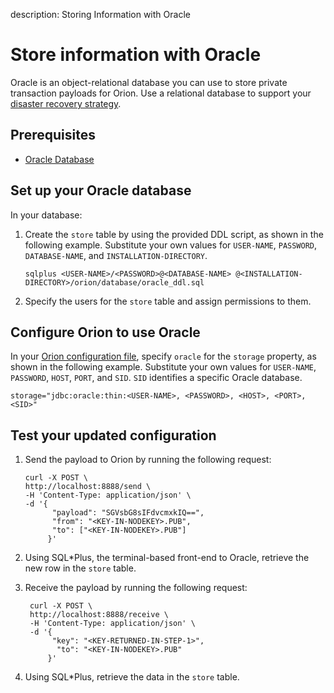 description: Storing Information with Oracle
<!--- END of page meta data -->

# Store information with Oracle

Oracle is an object-relational database you can use to store private transaction payloads for Orion. Use a relational database to support your [disaster recovery strategy](../Concepts/Disaster-Recovery.md).

## Prerequisites

* [Oracle Database](https://docs.oracle.com/en/)

## Set up your Oracle database

In your database:

1. Create the `store` table by using the provided DDL script, as shown in the following example. Substitute your own values for `USER-NAME`, `PASSWORD`, `DATABASE-NAME`, and `INSTALLATION-DIRECTORY`.

    `sqlplus <USER-NAME>/<PASSWORD>@<DATABASE-NAME> @<INSTALLATION-DIRECTORY>/orion/database/oracle_ddl.sql`

2. Specify the users for the `store` table and assign permissions to them.

## Configure Orion to use Oracle

In your [Orion configuration file](../Reference/Configuration-File.md), specify `oracle` for the `storage` property, as shown in the following example. Substitute your own values for `USER-NAME`, `PASSWORD`, `HOST`, `PORT`, and `SID`. `SID` identifies a specific Oracle database.

  ```
  storage="jdbc:oracle:thin:<USER-NAME>, <PASSWORD>, <HOST>, <PORT>, <SID>"
  ```

## Test your updated configuration

1. Send the payload to Orion by running the following request:

     ```
     curl -X POST \
     http://localhost:8888/send \
     -H 'Content-Type: application/json' \
     -d '{
           "payload": "SGVsbG8sIFdvcmxkIQ==",
           "from": "<KEY-IN-NODEKEY>.PUB",
           "to": ["<KEY-IN-NODEKEY>.PUB"]
          }'
      ```

1. Using SQL*Plus, the terminal-based front-end to Oracle, retrieve the new row in the `store` table.

1. Receive the payload by running the following request:

     ```
      curl -X POST \
      http://localhost:8888/receive \
      -H 'Content-Type: application/json' \
      -d '{
           "key": "<KEY-RETURNED-IN-STEP-1>",
            "to": "<KEY-IN-NODEKEY>.PUB"
          }'
      ```

1. Using SQL*Plus, retrieve the data in the `store` table.
